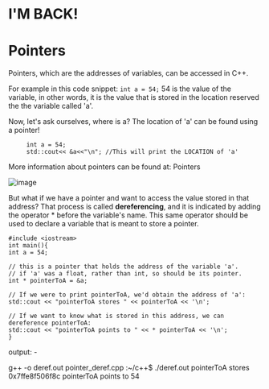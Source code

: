 <h1>I'M BACK!</h1>

# Pointers

Pointers, which are the addresses of variables, can be accessed in C++.

For example in this code snippet:
`
int a = 54;
`
54 is the value of the variable, in other words, it is the value that is stored in the location reserved the the variable called 'a'.

Now, let's ask ourselves, where is a? The location of 'a' can be found using a pointer!
```
     int a = 54;
     std::cout<< &a<<"\n"; //This will print the LOCATION of 'a'
```
More information about pointers can be found at: Pointers

![image](https://user-images.githubusercontent.com/71806917/120203459-5d5f7100-c245-11eb-8e74-8c2433e9ebd3.png)

But what if we have a pointer and want to access the value stored in that address? That process is called **dereferencing**, and it is indicated by adding the operator * before the variable's name. This same operator should be used to declare a variable that is meant to store a pointer.

```
#include <iostream>
int main(){
int a = 54;

// this is a pointer that holds the address of the variable 'a'.
// if 'a' was a float, rather than int, so should be its pointer.
int * pointerToA = &a;

// If we were to print pointerToA, we'd obtain the address of 'a':
std::cout << "pointerToA stores " << pointerToA << '\n';

// If we want to know what is stored in this address, we can dereference pointerToA:
std::cout << "pointerToA points to " << * pointerToA << '\n';
}
```
output: -

g++ -o deref.out pointer_deref.cpp
:~/c++$ ./deref.out
pointerToA stores 0x7ffe8f506f8c
pointerToA points to 54
